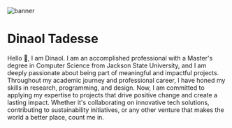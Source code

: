 ![banner](https://github.com/dinaolmelak/dinaolmelak/assets/32272045/52efec9f-8c3c-4d2e-9ece-c6ae2e6963bb)
# Dinaol Tadesse

Hello 👋, I am Dinaol. I am an accomplished professional with a Master's degree in Computer Science from Jackson State University, and I am deeply passionate about being part of meaningful and impactful projects. Throughout my academic journey and professional career, I have honed my skills in research, programming, and design. Now, I am committed to applying my expertise to projects that drive positive change and create a lasting impact. Whether it's collaborating on innovative tech solutions, contributing to sustainability initiatives, or any other venture that makes the world a better place, count me in.
